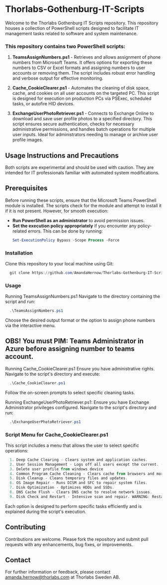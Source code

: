 # Thorlabs-Gothenburg-IT-Scripts

Welcome to the Thorlabs Gothenburg IT Scripts repository. This repository houses a collection of PowerShell scripts designed to facilitate IT management tasks related to software and system maintenance.

### This repository contains two PowerShell scripts:

1. **TeamsAssignNumbers.ps1** - Retrieves and allows assignment of phone numbers from Microsoft Teams. It offers options for exporting these numbers to CSV or Excel formats and assigning numbers to user accounts or removing them. The script includes robust error handling and verbose output for effective monitoring.

2. **Cache_CookieClearer.ps1** - Automates the cleaning of disk space, cache, and cookies on all user accounts on the targeted PC. This script is designed for execution on production PCs via PSExec, scheduled tasks, or autofire HID devices.

3. **ExchangeUserPhotoRetriever.ps1** - Connects to Exchange Online to download and save user profile photos to a specified directory. This script ensures secure authentication, checks for necessary administrative permissions, and handles batch operations for multiple user inputs. Ideal for administrators needing to manage or archive user profile images.

## Usage Instructions and Precautions

Both scripts are experimental and should be used with caution. They are intended for IT professionals familiar with automated system modifications.

## Prerequisites

Before running these scripts, ensure that the Microsoft Teams PowerShell module is installed. The scripts check for the module and attempt to install it if it is not present. However, for smooth execution:

- **Run PowerShell as an administrator** to avoid permission issues.
- **Set the execution policy appropriately** if you encounter any policy-related errors. This can be done by running:
  ```powershell
  Set-ExecutionPolicy Bypass -Scope Process -Force
  ```


### Installation
Clone this repository to your local machine using Git:
```powershell
  git clone https://github.com/AmandaHernow/Thorlabs-Gothenburg-IT-Scripts.git
```

### Usage
Running TeamsAssignNumbers.ps1
Navigate to the directory containing the script and run:
```powershell
  .\TeamsAssignNumbers.ps1
```

Choose the desired output format or the option to assign phone numbers via the interactive menu.
## OBS! You must PIM: Teams Administrator in Azure before assigning number to teams account.

Running Cache_CookieClearer.ps1
Ensure you have administrative rights. Navigate to the script's directory and execute:
```powershell
  .\Cache_CookieClearer.ps1
```

Follow the on-screen prompts to select specific cleaning tasks.

Running ExchangeUserPhotoRetriever.ps1:
Ensure you have Exchange Administrator privileges configured. Navigate to the script's directory and run:
```powershell
  .\ExchangeUserPhotoRetriever.ps1
```

### Script Menu for Cache_CookieClearer.ps1
This script includes a menu that allows the user to select specific operations:

 ```powershell
   1. Deep Cache Clearing - Clears system and application caches.
   2. User Session Management - Logs off all users except the current. (Recommended)
   3. Delete user profile from windows device
   4. Common Program Cache Cleaning - Clears cache from browsers and more.
   5. Disk Cleanup - Cleans temporary files and updates.
   6. OS Image Repair - Runs DISM and SFC to repair system files.
   7. Disk Optimization - Optimizes HDDs and SSDs.
   8. DNS Cache Flush - Clears DNS cache to resolve network issues.
   9. Disk Check and Restart - Intensive scan and repair. WARNING: Restarts immediately!
 ```

Each option is designed to perform specific tasks efficiently and is explained during the script's execution.

## Contributing
Contributions are welcome. Please fork the repository and submit pull requests with any enhancements, bug fixes, or improvements.

## Contact
For further information or feedback, please contact amanda.hernow@thorlabs.com at Thorlabs Sweden AB.
